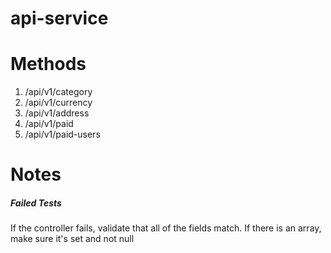 # api-service


# Methods

1. /api/v1/category
1. /api/v1/currency
1. /api/v1/address
1. /api/v1/paid
1. /api/v1/paid-users

# Notes

##### Failed Tests
If the controller fails, validate that all of the fields match.  If there is an array,
make sure it's set and not null